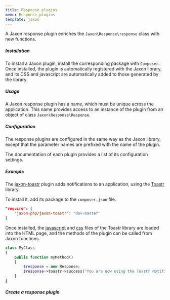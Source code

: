 ```yaml
---
title: Response plugins
menu: Response plugins
template: jaxon
---
```


A Jaxon response plugin enriches the `Jaxon\Response\response` class with new functions.

##### Installation

To install a Jaxon plugin, install the corresponding package with `Composer`.
Once installed, the plugin is automatically registered with the Jaxon library, and its CSS and javascript are automatically added to those generated by the library.

##### Usage 

A Jaxon response plugin has a name, which must be unique across the application.
This name provides access to an instance of the plugin from an object of class `Jaxon\Response\Response`.

##### Configuration

The response plugins are configured in the same way as the Jaxon library, except that the parameter names are prefixed with the name of the plugin.

The documentation of each plugin provides a list of its configuration settings.

##### Example

The [jaxon-toastr](https://github.com/jaxon-php/jaxon-toastr) plugin adds notifications to an application, using the [Toastr](https://github.com/CodeSeven/toastr) library.

To install it, add its package to the `composer.json` file.
```json
"require": {
    "jaxon-php/jaxon-toastr": "dev-master"
}
```

Once installed, the [javascript](https://cdnjs.cloudflare.com/ajax/libs/toastr.js/latest/js/toastr.min.js) and [css](https://cdnjs.cloudflare.com/ajax/libs/toastr.js/latest/css/toastr.min.css) files of the Toastr library are loaded into the HTML page, and the methods of the plugin can be called from Jaxon functions. 

```php
class MyClass
{
    public function myMethod()
    {
        $response = new Response;
        $response->toastr->success("You are now using the Toastr Notification plugin!!");
    }
}
```

##### Create a response plugin

